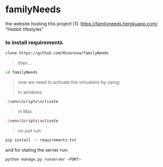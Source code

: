 # familyNeeds

the website hosting this project [1]: https://familyneeds.herokuapp.com/ "Hobbit lifestyles"
<br>

### to install requirements

```bash
clone https://github.com/Minerova/familyNeeds
```
> then...

```bash
cd familyNeeds
```

> now we need to activate the virtualenv by using:
>
>in windows
```bash
.\venv\Scripts\activate
```
> in Mac
```bash
.\venv\Scripts\activate
```
> no just run:
```bash
pip install -r requirements.txt
```

and for stating the server run:
```bash
python manage.py runserver <PORT>
```

<br>
